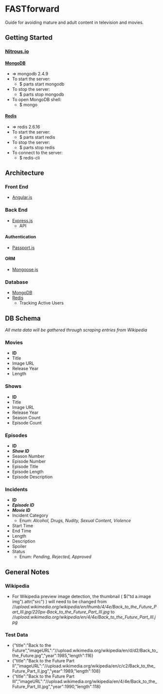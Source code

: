 # FASTforward
Guide for avoiding mature and adult content in television and movies.

## Getting Started
### [Nitrous.io](http://nitrous.io)
#### [MongoDB](http://mongodb.org)
- => mongodb 2.4.9
- To start the server:
  - $ parts start mongodb
- To stop the server:
  - $ parts stop mongodb
- To open MongoDB shell:
  - $ mongo

#### [Redis](http://redis.io)
- => redis 2.6.16
- To start the server:
  - $ parts start redis
- To stop the server:
  - $ parts stop redis
- To connect to the server:
  - $ redis-cli

## Architecture
### Front End
- [Angular.js](http://angularjs.org/)

### Back End
- [Express.js](http://expressjs.com/)
  - API

#### Authentication
- [Passport.js](http://passportjs.org/)

#### ORM
- [Mongoose.js](http://mongoosejs.com)

### Database
- [MongoDB](http://mongodb.org)
- [Redis](http://redis.io)
  - Tracking Active Users

## DB Schema
*All meta data will be gathered through scraping entries from Wikipedia*
### Movies
- **ID**
- Title
- Image URL
- Release Year
- Length

### Shows
- **ID**
- Title
- Image URL
- Release Year
- Season Count
- Episode Count

### Episodes
- **ID**
- ***Show ID***
- Season Number
- Episode Number
- Episode Title
- Episode Length
- Episode Description

### Incidents
- **ID**
- ***Episode ID***
- ***Movie ID***
- Incident Category
  - Enum: *Alcohol, Drugs, Nudity, Sexual Content, Violence*
- Start Time
- End Time
- Length
- Description
- Spoiler
- Status
  - Enum: *Pending, Rejected, Approved*
  
## General Notes
### Wikipedia
- For Wikipedia preview image detection, the thumbnail ( $("td a.image img").attr("src") ) will need to be changed from *//upload.wikimedia.org/wikipedia/en/thumb/4/4e/Back_to_the_Future_Part_III.jpg/220px-Back_to_the_Future_Part_III.jpg* to *//upload.wikimedia.org/wikipedia/en/4/4e/Back_to_the_Future_Part_III.jpg*

### Test Data
- {"title":"Back to the Future","imageURL":"//upload.wikimedia.org/wikipedia/en/d/d2/Back_to_the_Future.jpg","year":1985,"length":116}
- {"title":"Back to the Future Part II","imageURL":"//upload.wikimedia.org/wikipedia/en/c/c2/Back_to_the_Future_Part_II.jpg","year":1989,"length":108}
- {"title":"Back to the Future Part III","imageURL":"//upload.wikimedia.org/wikipedia/en/4/4e/Back_to_the_Future_Part_III.jpg","year":1990,"length":118}